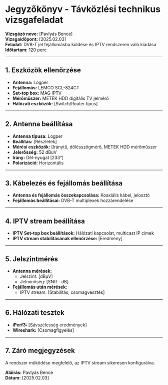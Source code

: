 # Jegyzőkönyv - Távközlési technikus vizsgafeladat

**Vizsgázó neve:** [Pavlyás Bence]  
**Vizsgaidőpont:** [2025.02.03]  
**Feladat:** DVB-T jel fejállomásba küldése és IPTV rendszeren való kiadása  
**Időtartam:** 120 perc

---

## 1. Eszközök ellenőrzése
- **Antenna:** Logper
- **Fejállomás:** LEMCO SCL-824CT
- **Set-top box:** MAG IPTV
- **Mérőműszer:** METEK HDD digitális TV jelmérő
- **Hálózati eszközök:** [Switch/Router típus]

---

## 2. Antenna beállítása
- **Antenna típusa:** Logper
- **Beállítás:** [Részletek]
- **Mérési eszközök:** [Iránytű, dőlésszögmérő, METEK HDD mérőműszer
- **Jelerősség:** 52 dBuV  
- **Irány:** Dél-nyugat [233°]  
- **Polarizáció:** Horizontális

---

## 3. Kábelezés és fejállomás beállítása
- **Antenna és fejállomás összekapcsolása:** Koaxiális kábel, jelosztó
- **Fejállomás beállításai:** DVB-T multiplexek hozzárendelése

---

## 4. IPTV stream beállítása
- **IPTV Set-top box beállítások:** Hálózati kapcsolat, multicast IP címek
- **IPTV stream stabilitásának ellenőrzése:** [Eredmény]

---

## 5. Jelszintmérés
- **Antenna mérések:**  
  - Jelszint: [dBμV]
  - Jelminőség: [SNR - dB]
- **Fejállomás után mérések:**  
  - IPTV stream: [Stabilitás, csomagvesztés]

---

## 6. Hálózati tesztek
- **iPerf3:** [Sávszélesség eredmények]
- **Wireshark:** [Csomagfigyelés]

---

## 7. Záró megjegyzések
A rendszer működése megfelelő, az IPTV stream sikeresen konfigurálva.

**Aláírás:** Pavlyás Bence  
**Dátum:** [2025.02.03]

